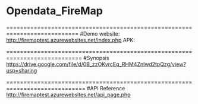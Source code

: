 # Opendata_FireMap

===========================================================================
#Demo
website: http://firemaptest.azurewebsites.net/index.php
APK:

============================================================================
#Synopsis
https://drive.google.com/file/d/0B_zzOKvrcEq_RHM4Znlwd2tpQzg/view?usp=sharing

=============================================================================
#API Reference
http://firemaptest.azurewebsites.net/api_page.php

